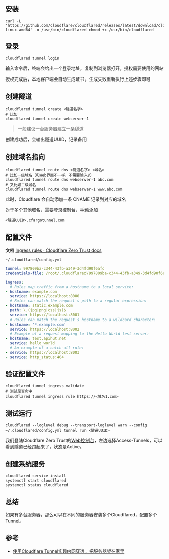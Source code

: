 
## 安装

```shell
curl -L 'https://github.com/cloudflare/cloudflared/releases/latest/download/cloudflared-linux-amd64' -o /usr/bin/cloudflared chmod +x /usr/bin/cloudflared
```

## 登录

```shell
cloudflared tunnel login
```

输入命令后，终端会给出一个登录地址，复制到浏览器打开，授权需要使用的网站

授权完成后，本地客户端会自动生成证书，生成失败重新执行上述步骤即可

## 创建隧道

```shell
cloudflared tunnel create <隧道名字> 
# 比如 
cloudflared tunnel create webserver-1
```

> 一般建议一台服务器建立一条隧道

创建成功后，会输出隧道UUID，记录备用

## 创建域名指向

```shell
cloudflared tunnel route dns <隧道名字> <域名> 
# 比如一级域名（和Web界面不一样，不需要输入@） 
cloudflared tunnel route dns webserver-1 abc.com 
# 又比如二级域名 
cloudflared tunnel route dns webserver-1 www.abc.com
```

此时，Cloudflare 会自动添加一条 CNAME 记录到对应的域名

对于多个其他域名，需要登录控制台，手动添加

```
<隧道UUID>.cfargotunnel.com
```

## 配置文件

**文档**
[Ingress rules · Cloudflare Zero Trust docs](https://developers.cloudflare.com/cloudflare-one/connections/connect-apps/install-and-setup/tunnel-guide/local/local-management/ingress/)

`~/.cloudflared/config.yml`

```yaml
tunnel: 997809ba-c344-43fb-a349-3d4fd90f6afc
credentials-file: /root/.cloudflared/997809ba-c344-43fb-a349-3d4fd90f6afc.json

ingress:
  # Rules map traffic from a hostname to a local service:
- hostname: example.com
  service: https://localhost:8000
  # Rules can match the request's path to a regular expression:
- hostname: static.example.com
  path: \.(jpg|png|css|js)$
  service: https://localhost:8001
  # Rules can match the request's hostname to a wildcard character:
- hostname: '*.example.com'
  service: https://localhost:8002
  # Example of a request mapping to the Hello World test server:
- hostname: test.apihut.net
  service: hello_world
  # An example of a catch-all rule:
- service: https://localhost:8003
- service: http_status:404
```

## 验证配置文件

```shell
cloudflared tunnel ingress validate
# 测试是否命中
cloudflared tunnel ingress rule https://<域名1.com>
```

## 测试运行

```shell
cloudflared --loglevel debug --transport-loglevel warn --config ~/.cloudflared/config.yml tunnel run <隧道UUID>
```

我们登陆Cloudflare Zero Trust的[Web控制台](https://one.dash.cloudflare.com/)，左边选择Access-Tunnels，可以看到隧道已经跑起来了，状态是Active。

## 创建系统服务

```shell
cloudflared service install 
systemctl start cloudflared 
systemctl status cloudflared
```

## 总结

如果有多台服务器，那么可以在不同的服务器安装多个Cloudflared，配置多个Tunnel。

## 参考

- [使用Cloudflare Tunnel实现内网穿透，把服务器架在家里](https://bra.live/setup-home-server-with-cloudflare-tunnel/)
